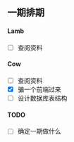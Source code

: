 ## 一期排期

#### Lamb

- [ ] 查阅资料

#### Cow

- [ ] 查阅资料
- [x] 骗一个前端过来
- [ ] 设计数据库表结构

#### TODO

- [ ] 确定一期做什么
